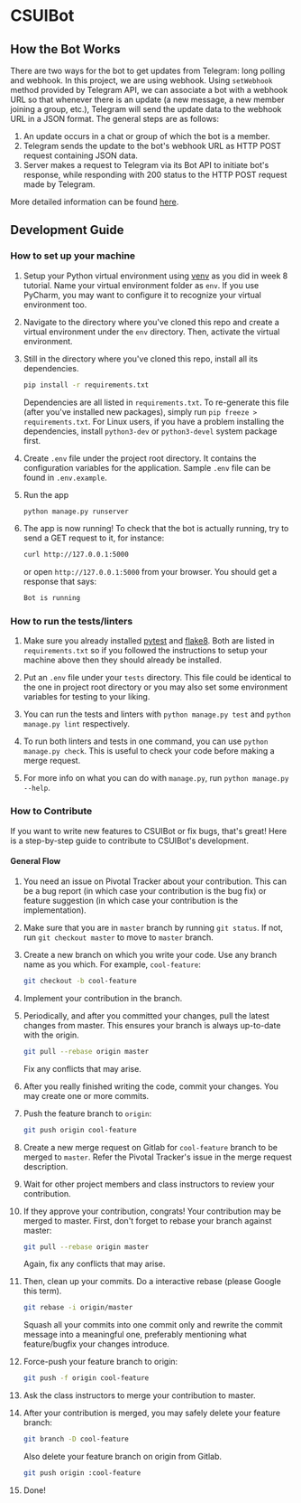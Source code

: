 # CSUIBot

## How the Bot Works

There are two ways for the bot to get updates from Telegram: long polling and webhook. In this project, we are using webhook. Using `setWebhook` method provided by Telegram API, we can associate a bot with a webhook URL so that whenever there is an update (a new message, a new member joining a group, etc.), Telegram will send the update data to the webhook URL in a JSON format. The general steps are as follows:

1. An update occurs in a chat or group of which the bot is a member.
1. Telegram sends the update to the bot's webhook URL as HTTP POST request containing JSON data.
1. Server makes a request to Telegram via its Bot API to initiate bot's response, while responding with 200 status to the HTTP POST request made by Telegram.

More detailed information can be found [here](https://core.telegram.org/bots/api#getting-updates).

## Development Guide

### How to set up your machine

1. Setup your Python virtual environment using [venv](https://docs.python.org/3/library/venv.html) as you did in week 8 tutorial. Name your virtual environment folder as `env`. If you use PyCharm, you may want to configure it to recognize your virtual environment too.

1. Navigate to the directory where you've cloned this repo and create a virtual environment under the `env` directory. Then, activate the virtual environment.

1. Still in the directory where you've cloned this repo, install all its dependencies.

    ```bash
    pip install -r requirements.txt
    ```

    Dependencies are all listed in `requirements.txt`. To re-generate this file (after you've installed new packages), simply run `pip freeze > requirements.txt`. For Linux users, if you have a problem installing the dependencies, install `python3-dev` or `python3-devel` system package first.

1. Create `.env` file under the project root directory. It contains the configuration variables for the application. Sample `.env` file can be found in `.env.example`.

1. Run the app

    ```bash
    python manage.py runserver
    ```

1. The app is now running! To check that the bot is actually running, try to send a GET request to it, for instance:

    ```bash
    curl http://127.0.0.1:5000
    ```

    or open `http://127.0.0.1:5000` from your browser. You should get a response that says:

    ```bash
    Bot is running
    ```

### How to run the tests/linters

1. Make sure you already installed [pytest][pytest] and [flake8][flake8]. Both are listed in `requirements.txt` so if you followed the instructions to setup your machine above then they should already be installed.

1. Put an `.env` file under your `tests` directory. This file could be identical to the one in project root directory or you may also set some environment variables for testing to your liking.

1. You can run the tests and linters with `python manage.py test` and `python manage.py lint` respectively.

1. To run both linters and tests in one command, you can use `python manage.py check`. This is useful to check your code before making a merge request.

1. For more info on what you can do with `manage.py`, run `python manage.py --help`.

[pytest]: http://pytest.org/latest/
[flake8]: https://pypi.python.org/pypi/flake8

### How to Contribute

If you want to write new features to CSUIBot or fix bugs, that's great! Here is a step-by-step guide to contribute to CSUIBot's development.

#### General Flow

1. You need an issue on Pivotal Tracker about your contribution. This can be a bug report (in which case your contribution is the bug fix) or feature suggestion (in which case your contribution is the implementation).

1. Make sure that you are in `master` branch by running `git status`. If not, run `git checkout master` to move to `master` branch.

1. Create a new branch on which you write your code. Use any branch name as you which. For example, `cool-feature`:

    ```bash
    git checkout -b cool-feature
    ```

1. Implement your contribution in the branch.

1. Periodically, and after you committed your changes, pull the latest changes from master. This ensures your branch is always up-to-date with the origin.

    ```bash
    git pull --rebase origin master
    ```

    Fix any conflicts that may arise.

1. After you really finished writing the code, commit your changes. You may create one or more commits.

1. Push the feature branch to `origin`:

    ```bash
    git push origin cool-feature
    ```

1. Create a new merge request on Gitlab for `cool-feature` branch to be merged to `master`. Refer the Pivotal Tracker's issue in the merge request description.

1. Wait for other project members and class instructors to review your contribution.

1. If they approve your contribution, congrats! Your contribution may be merged to master. First, don't forget to rebase your branch against master:

    ```bash
    git pull --rebase origin master
    ```

    Again, fix any conflicts that may arise.

1. Then, clean up your commits. Do a interactive rebase (please Google this term).

    ```bash
    git rebase -i origin/master
    ```

    Squash all your commits into one commit only and rewrite the commit message into a meaningful one, preferably mentioning what feature/bugfix your changes introduce.

1. Force-push your feature branch to origin:

    ```bash
    git push -f origin cool-feature
    ```

1. Ask the class instructors to merge your contribution to master.

1. After your contribution is merged, you may safely delete your feature branch:

    ```bash
    git branch -D cool-feature
    ```

    Also delete your feature branch on origin from Gitlab.

    ```bash
    git push origin :cool-feature
    ```

1. Done!
